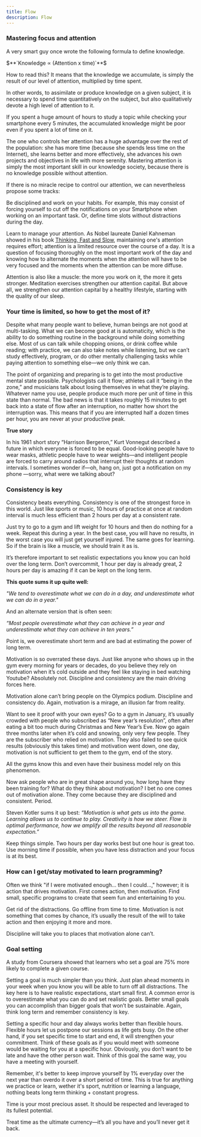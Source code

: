 ```yaml
---
title: Flow
description: Flow
---
```


### Mastering focus and attention

A very smart guy once wrote the following formula to define knowledge.

$**`Knowledge ∝ (Attention x time)`**$

How to read this? It means that the knowledge we accumulate, is simply the result of our level of attention, multiplied by time spent.

‎In other words, to assimilate or produce knowledge on a given subject, it is necessary to spend time quantitatively on the subject, but also qualitatively devote a high level of attention to it.‎

If you spent a huge amount of hours to study a topic while checking your smartphone every 5 minutes, the accumulated knowledge might be poor even if you spent a lot of time on it.

‎The one who controls her attention has a huge advantage over the rest of the population: she has more time (because she spends less time on the Internet), she learns better and more effectively, she advances his own projects and objectives in life with more serenity. Mastering attention is simply the most important skill in our knowledge society, because there is no knowledge possible without attention.‎

‎If there is no miracle recipe to control our attention, we can nevertheless propose some tracks:‎

‎Be disciplined and work on your habits. For example, this may consist of forcing yourself to cut off the notifications on your Smartphone when working on an important task. Or, define time slots without distractions during the day.‎

‎Learn to manage your attention. As Nobel laureate Daniel Kahneman showed in his book [‎‎Thinking, Fast and Slow](https://www.amazon.co.jp/-/en/Kahneman/dp/0374533555), maintaining‎‎ one's attention requires effort; attention is a limited resource over the course of a day. It is a question of focusing thoroughly on the most important work of the day and knowing how to alternate the moments when the attention will have to be very focused and the moments when the attention can be more diffuse.‎

‎Attention is also like a muscle: the more you work on it, the more it gets stronger. Meditation exercises strengthen our attention capital. But above all, we strengthen our attention capital by a healthy lifestyle, starting with the quality of our sleep.‎

### Your time is limited, so how to get the most of it?

Despite what many people want to believe, human beings are not good at multi-tasking. What we can become good at is automaticity, which is the ability to do something routine in the background while doing something else. Most of us can talk while chopping onions, or drink coffee while reading; with practice, we can also take notes while listening, but we can’t study effectively, program, or do other mentally challenging tasks while paying attention to something else—we only think we can.

The point of organizing and preparing is to get into the most productive mental state possible. Psychologists call it flow; athletes call it “being in the zone,” and musicians talk about losing themselves in what they’re playing. Whatever name you use, people produce much more per unit of time in this state than normal. The bad news is that it takes roughly 15 minutes to get back into a state of flow after an interruption, no matter how short the interruption was. This means that if you are interrupted half a dozen times per hour, you are never at your productive peak.

**True story**

In his 1961 short story “Harrison Bergeron,” Kurt Vonnegut described a future in which everyone is forced to be equal. Good-looking people have to wear masks, athletic people have to wear weights—and intelligent people are forced to carry around radios that interrupt their thoughts at random intervals. I sometimes wonder if—oh, hang on, just got a notification on my phone —sorry, what were we talking about?

### Consistency is key

Consistency beats everything. Consistency is one of the strongest force in this world. Just like sports or music, 10 hours of practice at once at random interval is much less efficient than 2 hours per day at a consistent rate.

Just try to go to a gym and lift weight for 10 hours and then do nothing for a week. Repeat this during a year. In the best case, you will have no results, in the worst case you will just get yourself injured. The same goes for learning. So if the brain is like a muscle, we should train it as is.

It’s therefore important to set realistic expectations you know you can hold over the long term. Don’t overcommit, 1 hour per day is already great, 2 hours per day is amazing if it can be kept on the long term.

**This quote sums it up quite well:**

_"We tend to overestimate what we can do in a day, and underestimate what we can do in a year."_

And an alternate version that is often seen:

_“Most people overestimate what they can achieve in a year and underestimate what they can achieve in ten years.”_

Point is, we overestimate short term and are bad at estimating the power of long term.

Motivation is so overrated these days. Just like anyone who shows up in the gym every morning for years or decades, do you believe they rely on motivation when it’s cold outside and they feel like staying in bed watching Youtube? Absolutely not. Discipline and consistency are the main driving forces here.

Motivation alone can’t bring people on the Olympics podium. Discipline and consistency do. Again, motivation is a mirage, an illusion far from reality.

Want to see it proof with your own eyes? Go to a gym in January, it’s usually crowded with people who subscribed as “New year’s resolution”, often after eating a bit too much during Christmas and New Year’s Eve. Now go again three months later when it’s cold and snowing, only very few people. They are the subscriber who relied on motivation. They also failed to see quick results (obviously this takes time) and motivation went down, one day, motivation is not sufficient to get them to the gym, end of the story.

All the gyms know this and even have their business model rely on this phenomenon.

Now ask people who are in great shape around you, how long have they been training for? What do they think about motivation? I bet no one comes out of motivation alone. They come because they are disciplined and consistent. Period.

Steven Kotler sums it up best: _“Motivation is what gets us into the game. Learning allows us to continue to play. Creativity is how we steer. Flow is optimal performance, how we amplify all the results beyond all reasonable expectation.”_

Keep things simple. Two hours per day works best but one hour is great too. Use morning time if possible, when you have less distraction and your focus is at its best.

### **How can I get/stay motivated to learn programming?**

Often we think "if I were motivated enough... then I could...," however; it is action that drives motivation. First comes action, then motivation. Find small, specific programs to create that seem fun and entertaining to you.

Get rid of the distractions. Go offline from time to time. Motivation is not something that comes by chance, it’s usually the result of the will to take action and then enjoying it more and more.

Discipline will take you to places that motivation alone can’t.

### Goal setting

A study from Coursera showed that learners who set a goal are 75% more likely to complete a given course.

Setting a goal is much simpler than you think. Just plan ahead moments in your week when you know you will be able to turn off all distractions. The key here is to have realistic expectations, start small first. A common error is to overestimate what you can do and set realistic goals. Better small goals you can accomplish than bigger goals that won’t be sustainable. Again, think long term and remember consistency is key.

Setting a specific hour and day always works better than flexible hours. Flexible hours let us postpone our sessions as life gets busy. On the other hand, if you set specific time to start and end, it will strengthen your commitment. Think of these goals as if you would meet with someone would be waiting for you at a specific hour. Obviously, you don’t want to be late and have the other person wait. Think of this goal the same way, you have a meeting with yourself.

Remember, it's better to keep improve yourself by 1% everyday over the next year than overdo it over a short period of time. This is true for anything we practice or learn, wether it's sport, nutrition or learning a language, nothing beats long term thinking + constant progress.

Time is your most precious asset. It should be respected and leveraged to its fullest potential.

Treat time as the ultimate currency—it’s all you have and you’ll never get it back.
